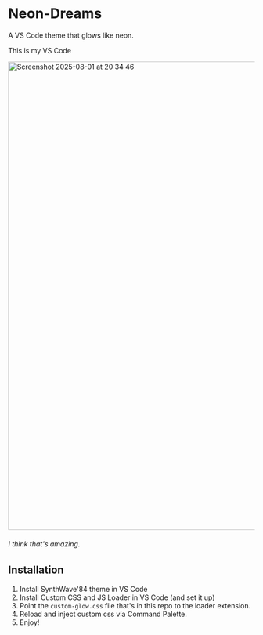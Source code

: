 # Neon-Dreams
A VS Code theme that glows like neon. 

This is my VS Code


<img width="1470" height="956" alt="Screenshot 2025-08-01 at 20 34 46" src="https://github.com/user-attachments/assets/5b879b59-2773-4840-8ddf-e42f22aa8421" />


###### I think that's amazing. 


## Installation

1. Install SynthWave'84 theme in VS Code
2. Install Custom CSS and JS Loader in VS Code (and set it up)
3. Point the ```custom-glow.css``` file that's in this repo to the loader extension.
4. Reload and inject custom css via Command Palette.
5. Enjoy!
